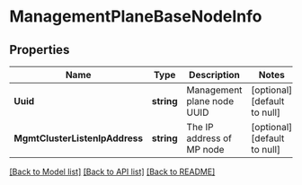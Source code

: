 # ManagementPlaneBaseNodeInfo

## Properties
Name | Type | Description | Notes
------------ | ------------- | ------------- | -------------
**Uuid** | **string** | Management plane node UUID | [optional] [default to null]
**MgmtClusterListenIpAddress** | **string** | The IP address of MP node | [optional] [default to null]

[[Back to Model list]](../README.md#documentation-for-models) [[Back to API list]](../README.md#documentation-for-api-endpoints) [[Back to README]](../README.md)

